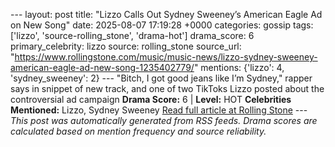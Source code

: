 --- layout: post title: "Lizzo Calls Out Sydney Sweeney’s American Eagle Ad on New Song" date: 2025-08-07 17:19:28 +0000 categories: gossip tags: ['lizzo', 'source-rolling_stone', 'drama-hot'] drama_score: 6 primary_celebrity: lizzo source: rolling_stone source_url: "https://www.rollingstone.com/music/music-news/lizzo-sydney-sweeney-american-eagle-ad-new-song-1235402779/" mentions: {'lizzo': 4, 'sydney_sweeney': 2} --- "Bitch, I got good jeans like I’m Sydney," rapper says in snippet of new track, and one of two TikToks Lizzo posted about the controversial ad campaign **Drama Score:** 6 | **Level:** HOT **Celebrities Mentioned:** Lizzo, Sydney Sweeney [Read full article at Rolling Stone](https://www.rollingstone.com/music/music-news/lizzo-sydney-sweeney-american-eagle-ad-new-song-1235402779/) --- *This post was automatically generated from RSS feeds. Drama scores are calculated based on mention frequency and source reliability.*